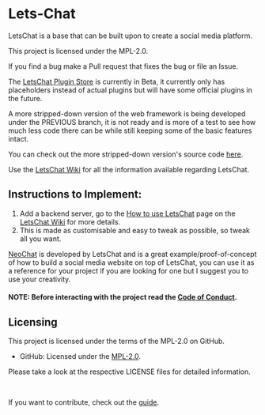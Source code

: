 # Lets-Chat
LetsChat is a base that can be built upon to create a social media platform.

This project is licensed under the MPL-2.0. 

If you find a bug make a Pull request that fixes the bug or file an Issue.

The <a href="https://project-letschat.github.io/plugin-store/index.html">LetsChat Plugin Store</a> is currently in Beta, it currently only has placeholders instead of actual plugins but will have some official plugins in the future.

A more stripped-down version of the web framework is being developed under the PREVIOUS branch, it is not ready and is more of a test to see how much less code there can be while still keeping some of the basic features intact.

You can check out the more stripped-down version's source code <a href="https://github.com/Project-LetsChat/LetsChat/tree/PREVIOUS/core/">here</a>.

Use the <a href="https://github.com/Project-LetsChat/LetsChat/wiki/">LetsChat Wiki</a> for all the information available regarding LetsChat.

## Instructions to Implement:

1. Add a backend server, go to the <a href="https://github.com/Project-LetsChat/LetsChat/wiki/How-to-use-LetsChat/">How to use LetsChat</a> page on the <a href="https://github.com/Project-LetsChat/LetsChat/wiki/">LetsChat Wiki</a> for more details.
2. This is made as customisable and easy to tweak as possible, so tweak all you want.

<a href="https://project-letschat.github.io/NeoChat/">NeoChat</a> is developed by LetsChat and is a great example/proof-of-concept of how to build a social media website on top of LetsChat, you can use it as a reference for your project if you are looking for one but I suggest you to use your creativity.

#### NOTE: Before interacting with the project read the <a href="CODE_OF_CONDUCT.md">Code of Conduct</a>.

## Licensing

This project is licensed under the terms of the MPL-2.0 on GitHub.

- GitHub: Licensed under the [MPL-2.0](LICENSE).


Please take a look at the respective LICENSE files for detailed information.

<br>

If you want to contribute, check out the <a href="CONTRIBUTING.md">guide</a>.
